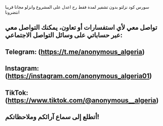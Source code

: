 سورس كود نزلتو بدون تشفير لمدة فقط رح اعدل على المشروع وانزلو مجانا قريبا انتضرونا

تواصل معي
لأي استفسارات أو تعاون، يمكنك التواصل معي عبر حساباتي على وسائل التواصل الاجتماعي:
---------------
Telegram: (https://t.me/anonymous_algeria)
---------------
Instagram: (https://instagram.com/anonymous_algeria01)
---------------
TikTok: (https://www.tiktok.com/@anonymous__algeria)
---------------
أتطلع إلى سماع آرائكم وملاحظاتكم!
---------------
